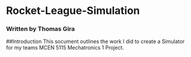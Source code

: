 # Rocket-League-Simulation
### Written by Thomas Gira

##Introduction
This socument outlines the work I did to create a Simulator for my teams MCEN 5115 Mechatronics 1 Project. 
